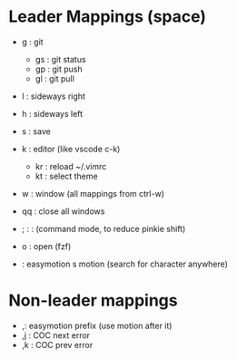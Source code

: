 # Leader Mappings (space)

- <leader>g : git
  - <leader>gs : git status
  - <leader>gp : git push
  - <leader>gl : git pull

- <leader>l : sideways right
- <leader>h : sideways left

- <leader>s : save

- <leader>k : editor (like vscode c-k)
  - <leader>kr : reload ~/.vimrc
  - <leader>kt : select theme

- <leader>w : window (all mappings from ctrl-w)
- <leader>q<leader>q : close all windows

- <leader>; : : (command mode, to reduce pinkie shift)

- <leader>o : open (fzf)

- <leader><leader> : easymotion s motion (search for character anywhere)

# Non-leader mappings

- ,: easymotion prefix (use motion after it)
- ,j : COC next error
- ,k : COC prev error

